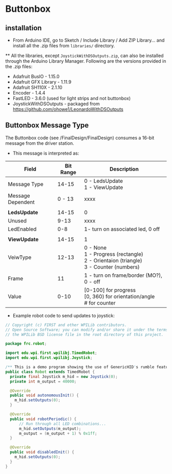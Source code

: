 # Buttonbox
## installation
* From Arduino IDE, go to Sketch / Include Library / Add ZIP Library... and install all the .zip files from `libraries/` directory.

** All the libraries, except `JoystickWithDSOutputs.zip`, can also be installed through the Arduino Library Manager. Following are the versions provided in the .zip files:

- Adafruit BusIO - 1.15.0
- Adafruit GFX Library - 1.11.9
- Adafruit SH110X - 2.1.10
- Encoder - 1.4.4
- FastLED - 3.6.0 (used for light strips and not buttonbox)
- JoystickWithDSOutputs - packaged from https://github.com/ohowe1/LeonardoWithDSOutputs

## Buttonbox Message Type

The Buttonbox code (see /FinalDesign/FinalDesign) consumes a 16-bit message from the driver station.


* This message is interpreted as:

| Field | Bit Range | Description |
| ---- | ---- | ---- |
| Message Type | 14-15 | 0 - LedsUpdate<br>1 - ViewUpdate |
| Message Dependent | 0 - 13 | xxxx |
|  |  |  |
| **LedsUpdate** | 14-15 | 0 |
| Unused | 9-13 | xxxx |
| LedEnabled | 0-8 | 1- turn on associated led, 0 off |
|  |  |  |
| **ViewUpdate** | 14-15 | 1 |
| VeiwType | 12-13 | 0 - None<br>1 - Progress (rectangle)<br>2 - Orientaion (triangle)<br>3 - Counter (numbers) |
| Frame | 11 | 1 - turn on frame/border (MO?), 0 - off |
| Value | 0-10 | [0-100] for progress<br>[0, 360) for orientation/angle<br># for counter  |

* Example robot code to send updates to joystick:
```java
// Copyright (c) FIRST and other WPILib contributors.
// Open Source Software; you can modify and/or share it under the terms of
// the WPILib BSD license file in the root directory of this project.

package frc.robot;

import edu.wpi.first.wpilibj.TimedRobot;
import edu.wpi.first.wpilibj.Joystick;

/** This is a demo program showing the use of GenericHID's rumble feature. */
public class Robot extends TimedRobot {
  private final Joystick m_hid = new Joystick(0);
  private int m_output = 40000;

  @Override
  public void autonomousInit() {
    m_hid.setOutputs(0);
  }

  @Override
  public void robotPeriodic() {
      // Run through all LED combinations...
      m_hid.setOutputs(m_output);
      m_output = (m_output + 1) % 0x1ff;
  }

  @Override
  public void disabledInit() {
    m_hid.setOutputs(0);
  }
}
```